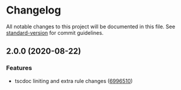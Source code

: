 # Changelog

All notable changes to this project will be documented in this file. See [standard-version](https://github.com/conventional-changelog/standard-version) for commit guidelines.

## 2.0.0 (2020-08-22)


### Features

* tscdoc liniting and extra rule changes ([6996510](https://github.com/PenguBot/eslint-config/commit/6996510164014cf2650665d472fe375fa95a1a76))
